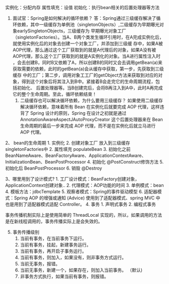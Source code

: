 实例化：分配内存
属性填充：设值
初始化：执行bean相关的后置处理器等方法

1. 面试官：Spring是如何解决的循环依赖？
答：Spring通过三级缓存解决了循环依赖，其中一级缓存为单例池（singletonObjects）,二级缓存为早期曝光对象earlySingletonObjects，三级缓存为
早期曝光对象工厂（singletonFactories）。当A、B两个类发生循环引用时，在A完成实例化后，就使用实例化后的对象去创建一个对象工厂，并添加到三级缓
存中，如果A被AOP代理，那么通过这个工厂获取到的就是A代理后的对象，如果A没有被AOP代理，那么这个工厂获取到的就是A实例化的对象。当A进行属性注入时
，会去创建B，同时B又依赖了A，所以创建B的同时又会去调用getBean(a)来获取需要的依赖，此时的getBean(a)会从缓存中获取，第一步，先获取到三级缓存
中的工厂；第二步，调用对象工工厂的getObject方法来获取到对应的对象，得到这个对象后将其注入到B中。紧接着B会走完它的生命周期流程，包括初始化、
后置处理器等。当B创建完后，会将B再注入到A中，此时A再完成它的整个生命周期。至此，循环依赖结束！
    1. 二级缓存也可以解决循环依赖，为什么要用三级缓存？
    如果使用二级缓存解决循环依赖，意味着所有 Bean 在实例化后就要完成 AOP 代理，这样违背了 Spring 设计的原则，Spring 在设计之初就是通过
    AnnotationAwareAspectJAutoProxyCreator 这个后置处理器来在 Bean 生命周期的最后一步来完成 AOP 代理，而不是在实例化后就立马进行 AOP 代理。

2、 bean的生命周期
    1. 实例化
    2. 创建对象工厂 放入到三级缓存singletonFactories中
    2. 属性填充 populateBean
    3. 初始化之前 BeanNameAware、BeanFactoryAware、ApplicationContextAware、InitializationBean、BeanPostProcessor
    4. 初始化 @PostConstruct修饰方法
    5. 初始化后 BeanPostProcessor
    6. 销毁 @Destroy

3、哪里用到了设计模式?
    1. 工厂设计模式：BeanFactory创建对象，ApplicationContext创建对象..
    2. 代理模式：AOP功能的时间
    3. 单例模式：bean
    4. 模板方法：jdbcTemplate
    5. 观察者模式：Spring的事件驱动模型
    6. 适配器模式：Spring AOP 的增强或通知 (Advice) 使用到了适配器模式、spring MVC 中也是用到了适配器模式适配 Controller。
4. 事务
    1. 声明式事务
    2. 编程式事务

   事务传播机制实际上是使用简单的 ThreadLocal 实现的，所以，如果调用的方法是在新线程调用的，事务传播实际上是会失效的。

5. 事务传播级别
    1. 当前有事务，在当前事务下运行。
    2. 当前有事务，挂起，新建事务运行。
    3. 当前有事务，再开启子事务运行。
    4. 当前有事务，则加入，如果没有，则非事务方式运行。
    5. 当前无事务，报错。
    6. 当前无事务，新建一个，如果存在，则加入当前事务。 （默认)
    7. 非事务方式执行，如果当前有事务，则报错。
